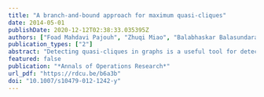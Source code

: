 ```yaml
---
title: "A branch-and-bound approach for maximum quasi-cliques"
date: 2014-05-01
publishDate: 2020-12-12T02:38:33.035395Z
authors: ["Foad Mahdavi Pajouh", "Zhuqi Miao", "Balabhaskar Balasundaram"]
publication_types: ["2"]
abstract: "Detecting quasi-cliques in graphs is a useful tool for detecting dense clusters in graph-based data mining. Particularly in large-scale data sets that are  error-prone, cliques are overly restrictive and impractical. Quasi-clique detection has been accomplished using heuristic approaches  in various applications of graph-based data mining in protein interaction networks, gene co-expression networks,  and telecommunication networks. Quasi-cliques are not hereditary, in the sense that every subset of a quasi-clique need not be a quasi-clique. This lack of heredity introduces interesting challenges in the development of exact algorithms to detect maximum cardinality quasi-cliques. The only exact approaches for this problem are limited to two mixed integer programming formulations that were recently proposed in the literature. The main contribution of this article is  a new combinatorial branch-and-bound algorithm for the maximum quasi-clique problem."
featured: false
publication: "*Annals of Operations Research*"
url_pdf: "https://rdcu.be/b6a3b"
doi: "10.1007/s10479-012-1242-y"
---
```


